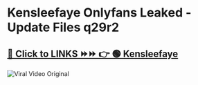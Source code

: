 
 # Kensleefaye Onlyfans Leaked - Update Files q29r2

## <h2><a href="https://clipsfans.com/Kensleefaye&ref=git">🔗 Click to LINKS ⏩⏩ 👉 🟢 Kensleefaye </a></h2>

<a href="https://clipsfans.com/Kensleefaye&ref=git" rel="nofollow" data-target="animated-image.originalLink"><img src="https://i.ibb.co.com/xMMVF88/686577567.gif" alt="Viral Video Original" style="max-width: 100%; display: inline-block;" data-target="animated-image.originalImage"></a>

